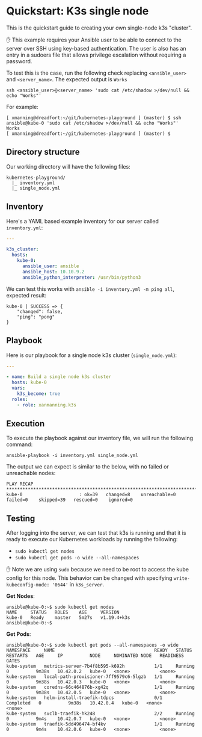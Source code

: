 # Quickstart: K3s single node

This is the quickstart guide to creating your own single-node k3s "cluster".

:hand: This example requires your Ansible user to be able to connect to the
server over SSH using key-based authentication. The user is also has an entry
in a sudoers file that allows privilege escalation without requiring a
password.

To test this is the case, run the following check replacing `<ansible_user>`
and `<server_name>`. The expected output is `Works`

`ssh <ansible_user>@<server_name> 'sudo cat /etc/shadow >/dev/null && echo "Works"'`

For example:

```text
[ xmanning@dreadfort:~/git/kubernetes-playground ] (master) $ ssh ansible@kube-0 'sudo cat /etc/shadow >/dev/null && echo "Works"'
Works
[ xmanning@dreadfort:~/git/kubernetes-playground ] (master) $
```

## Directory structure

Our working directory will have the following files:

```text
kubernetes-playground/
  |_ inventory.yml
  |_ single_node.yml
```

## Inventory

Here's a YAML based example inventory for our server called `inventory.yml`:

```yaml
---

k3s_cluster:
  hosts:
    kube-0:
      ansible_user: ansible
      ansible_host: 10.10.9.2
      ansible_python_interpreter: /usr/bin/python3

```

We can test this works with `ansible -i inventory.yml -m ping all`, expected
result:

```text
kube-0 | SUCCESS => {
    "changed": false,
    "ping": "pong"
}
```

## Playbook

Here is our playbook for a single node k3s cluster (`single_node.yml`):

```yaml
---

- name: Build a single node k3s cluster
  hosts: kube-0
  vars:
    k3s_become: true
  roles:
    - role: xanmanning.k3s
```

## Execution

To execute the playbook against our inventory file, we will run the following
command:

`ansible-playbook -i inventory.yml single_node.yml`

The output we can expect is similar to the below, with no failed or unreachable
nodes:

```text
PLAY RECAP *******************************************************************************************************
kube-0                     : ok=39   changed=8    unreachable=0    failed=0    skipped=39   rescued=0    ignored=0
```

## Testing

After logging into the server, we can test that k3s is running and that it is
ready to execute our Kubernetes workloads by running the following:

  - `sudo kubectl get nodes`
  - `sudo kubectl get pods -o wide --all-namespaces`

:hand: Note we are using `sudo` because we need to be root to access the
kube config for this node. This behavior can be changed with specifying
`write-kubeconfig-mode: '0644'` in `k3s_server`.

**Get Nodes**:

```text
ansible@kube-0:~$ sudo kubectl get nodes
NAME     STATUS   ROLES    AGE     VERSION
kube-0   Ready    master   5m27s   v1.19.4+k3s
ansible@kube-0:~$
```

**Get Pods**:

```text
ansible@kube-0:~$ sudo kubectl get pods --all-namespaces -o wide
NAMESPACE     NAME                                     READY   STATUS      RESTARTS   AGE     IP          NODE     NOMINATED NODE   READINESS GATES
kube-system   metrics-server-7b4f8b595-k692h           1/1     Running     0          9m38s   10.42.0.2   kube-0   <none>           <none>
kube-system   local-path-provisioner-7ff9579c6-5lgzb   1/1     Running     0          9m38s   10.42.0.3   kube-0   <none>           <none>
kube-system   coredns-66c464876b-xg42q                 1/1     Running     0          9m38s   10.42.0.5   kube-0   <none>           <none>
kube-system   helm-install-traefik-tdpcs               0/1     Completed   0          9m38s   10.42.0.4   kube-0   <none>           <none>
kube-system   svclb-traefik-hk248                      2/2     Running     0          9m4s    10.42.0.7   kube-0   <none>           <none>
kube-system   traefik-5dd496474-bf4kv                  1/1     Running     0          9m4s    10.42.0.6   kube-0   <none>           <none>
```
